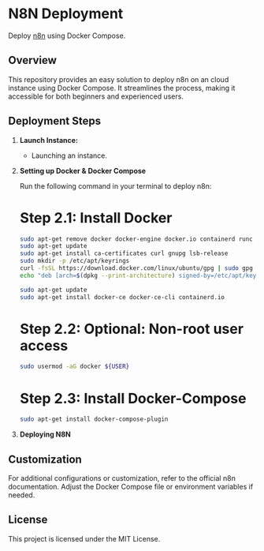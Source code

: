 # N8N Deployment

Deploy [n8n](https://n8n.io/) using Docker Compose.

## Overview

This repository provides an easy solution to deploy n8n on an cloud instance using Docker Compose. It streamlines the process, making it accessible for both beginners and experienced users.

## Deployment Steps

1. **Launch Instance:**

   - Launching an instance.

2. **Setting up Docker & Docker Compose**

   Run the following command in your terminal to deploy n8n:

   # Step 2.1: Install Docker

   ```bash 
   sudo apt-get remove docker docker-engine docker.io containerd runc
   sudo apt-get update
   sudo apt-get install ca-certificates curl gnupg lsb-release
   sudo mkdir -p /etc/apt/keyrings
   curl -fsSL https://download.docker.com/linux/ubuntu/gpg | sudo gpg --dearmor -o /etc/apt/keyrings/docker.gpg
   echo "deb [arch=$(dpkg --print-architecture) signed-by=/etc/apt/keyrings/docker.gpg] https://download.docker.com/linux/ubuntu $(lsb_release -cs) stable" | sudo tee /etc/apt/sources.list.d/docker.list > /dev/null

   sudo apt-get update
   sudo apt-get install docker-ce docker-ce-cli containerd.io
   ```

   # Step 2.2: Optional: Non-root user access

   ```bash 
   sudo usermod -aG docker ${USER}
   ```

   # Step 2.3: Install Docker-Compose

   ```bash 
   sudo apt-get install docker-compose-plugin
   ```

2. **Deploying N8N**


## Customization
For additional configurations or customization, refer to the official n8n documentation.
Adjust the Docker Compose file or environment variables if needed.

## License
This project is licensed under the MIT License.
